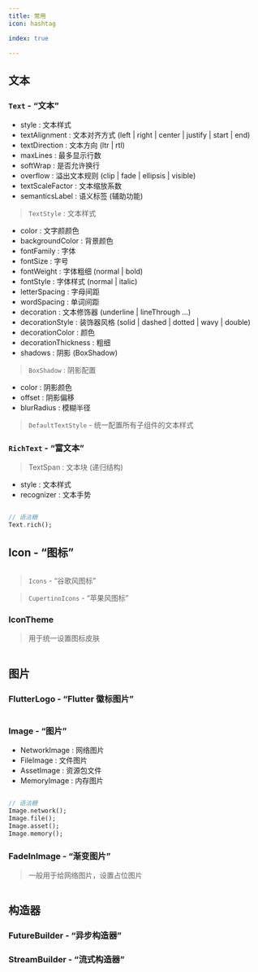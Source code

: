 ```yaml
---
title: 常用
icon: hashtag

index: true

---
```


## 文本

### `Text` - “文本”

- style : 文本样式
- textAlignment : 文本对齐方式 (left | right | center | justify | start | end)
- textDirection : 文本方向 (ltr | rtl)
- maxLines : 最多显示行数
- softWrap : 是否允许换行
- overflow : 溢出文本规则 (clip | fade | ellipsis | visible)
- textScaleFactor : 文本缩放系数
- semanticsLabel : 语义标签 (辅助功能)

> `TextStyle` : 文本样式

- color : 文字颜颜色
- backgroundColor : 背景颜色
- fontFamily : 字体
- fontSize : 字号
- fontWeight : 字体粗细 (normal | bold)
- fontStyle : 字体样式 (normal | italic)
- letterSpacing : 字母间距
- wordSpacing : 单词间距
- decoration : 文本修饰器 (underline | lineThrough ...)
- decorationStyle : 装饰器风格 (solid | dashed | dotted | wavy | double)
- decorationColor : 颜色
- decorationThickness : 粗细
- shadows : 阴影 (BoxShadow)

> `BoxShadow` : 阴影配置

- color : 阴影颜色
- offset : 阴影偏移
- blurRadius : 模糊半径

> `DefaultTextStyle` - 统一配置所有子组件的文本样式

### `RichText` - “富文本”

> TextSpan : 文本块 (递归结构)

- style : 文本样式
- recognizer : 文本手势

```dart

// 语法糖
Text.rich();
```

## Icon - “图标”

```dart

```

> `Icons` - “谷歌风图标”

> `CupertinoIcons` - “苹果风图标”


### IconTheme
> 用于统一设置图标皮肤

```dart

```

## 图片

### FlutterLogo - “Flutter 徽标图片”

```dart

```

### Image - “图片”

- NetworkImage : 网络图片
- FileImage : 文件图片
- AssetImage : 资源包文件
- MemoryImage : 内存图片

```dart

// 语法糖
Image.network();
Image.file();
Image.asset();
Image.memory();

```

### FadeInImage - “渐变图片”
> 一般用于给网络图片，设置占位图片

```dart

```

## 构造器

### FutureBuilder - “异步构造器”

### StreamBuilder - “流式构造器”

